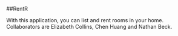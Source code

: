 ##RentR

With this application, you can list and rent rooms in your home.
Collaborators are Elizabeth Collins, Chen Huang and Nathan Beck.
